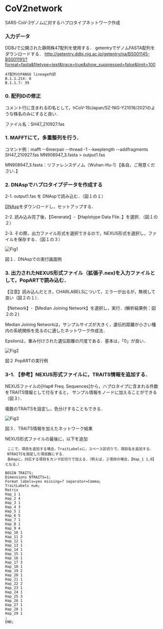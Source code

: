 # CoV2network

SARS-CoV-2ゲノムに対するハプロタイプネットワーク作成

### 入力データ

DDBJで公開された静岡株47配列を使用する．
getentryでゲノムFASTA配列をダウンロードする．
http://getentry.ddbj.nig.ac.jp/getentry/na/BS001145-BS001191/?format=fasta&filetype=text&trace=true&show_suppressed=false&limit=100
```
47配列のPANGO lineage内訳
B.1.1.214: 8 
B.1.1.7: 39
```
### 0. 配列IDの修正
 コメント行に含まれるID名として，hCoV-19/Japan/SZ-NIG-Y21018/2021のような株名のみにすると良い．
 
 ファイル名：SH47_210927.fas
 
### 1. MAFFTにて，多重整列を行う．
 
 コマンド例：mafft --6merpair --thread -1 --keeplength --addfragments SH47_210927.fas MN908947_3.fasta > output1.fas

 MN908947_3.fasta：リファレンスゲノム（Wuhan-Hu-1）【各自，ご用意ください．】

### 2. DNAspでハプロタイプデータを作成する
2-1. output1.fas を DNAspで読み込む．（図１の１）

  [DNAsp](http://www.ub.edu/dnasp/)をダウンロードし，セットアップする．

2-2. 読み込み完了後，【Generate】-【Haplotype Data File..】を選択．（図１の２）

2-3. その際，出力ファイル形式を選択できるので，NEXUS形式を選択し，ファイルを保存する．（図１の３）

![Fig1](https://user-images.githubusercontent.com/89957075/134666227-8f696327-e73e-4a63-b6ee-fbbce29ad360.PNG)

図１．DNAspでの実行画面例

### 3. 出力されたNEXUS形式ファイル（拡張子.nex)を入力ファイルとして，PopARTで読み込む．
  【注意】読み込んだとき，CHARLABELSについて，エラーが出るが，無視して良い（図２の１）．
 
 【Network】-【Median Joining Network】を選択し，実行．(解析結果例：図２の２)
  
  Median Joining Networkは，サンプルサイズが大きく，遺伝的距離が小さい種内の系統関係を見るのに適したネットワーク作成法．
  
  Epsilonは，重み付けされた遺伝距離の尺度である．基本は，「0」が良い．
  
![Fig2](https://user-images.githubusercontent.com/89957075/134666234-d1ed8f60-1b90-4740-85d6-57a1ab267804.PNG)

図２ PopARTの実行例

### 3-1. 【参考】NEXUS形式ファイルに，TRAITS情報を追加する．
 
  NEXUSファイルの[Hap#  Freq. Sequences]から，ハプロタイプに含まれる件数をTRAITS情報として付与すると，
  サンプル情報をノードに加えることができる（図３）．
  
  複数のTRAITSを設定し，色分けすることもできる．

![Fig3](https://user-images.githubusercontent.com/89957075/134666239-b01d2477-c2c4-4b5b-aebd-01f5fd9b3cad.PNG)

図３．TRAITS情報を加えたネットワーク結果
 
  NEXUS形式ファイルの最後に，以下を追加
 
 
 ```
  ここで，項目を追加する場合，TraitLabelsに，スペース区切りで，項目名を追加する．
  NTRAITSを設定した項目数にする．
  各Hapに，対応する項目をカンマ区切りで加える．（例えば，２項目の場合，【Hap_1 1,0】となる．）
 
 BEGIN TRAITS;
 Dimensions NTRAITS=1;
 Format labels=yes missing=? separator=Comma;
 TraitLabels num;
 Matrix
 Hap_1 1
 Hap_2 4
 Hap_3 1
 Hap_4 3
 Hap_5 1
 Hap_6 5
 Hap_7 1
 Hap_8 1
 Hap_9 4
 Hap_10 1
 Hap_11 2
 Hap_12 1
 Hap_13 1
 Hap_14 1
 Hap_15 1
 Hap_16 1
 Hap_17 3
 Hap_18 1
 Hap_19 2
 Hap_20 1
 Hap_21 1
 Hap_22 2
 Hap_23 1
 Hap_24 1
 Hap_25 3
 Hap_26 1
 Hap_27 1
 Hap_28 1
 Hap_29 1
 ;
 END;
 ```
